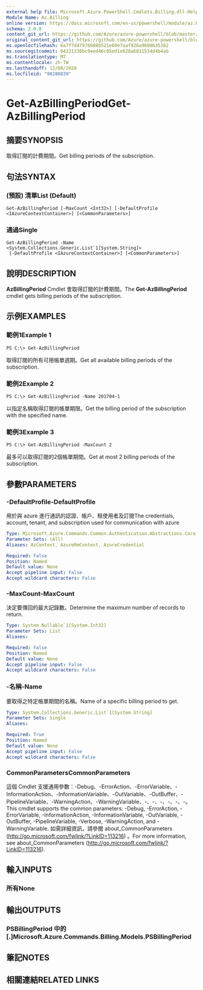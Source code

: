 ```yaml
---
external help file: Microsoft.Azure.PowerShell.Cmdlets.Billing.dll-Help.xml
Module Name: Az.Billing
online version: https://docs.microsoft.com/en-us/powershell/module/az.billing/get-azbillingperiod
schema: 2.0.0
content_git_url: https://github.com/Azure/azure-powershell/blob/master/src/Billing/Billing/help/Get-AzBillingPeriod.md
original_content_git_url: https://github.com/Azure/azure-powershell/blob/master/src/Billing/Billing/help/Get-AzBillingPeriod.md
ms.openlocfilehash: 6a7f7d47976608b521e69e7aaf926a9600b35382
ms.sourcegitcommit: 04221336bc9eed46c05ed1e828a6811534d4b4ab
ms.translationtype: MT
ms.contentlocale: zh-TW
ms.lasthandoff: 12/08/2020
ms.locfileid: "98280839"
---
```

# <span data-ttu-id="b9f80-101">Get-AzBillingPeriod</span><span class="sxs-lookup"><span data-stu-id="b9f80-101">Get-AzBillingPeriod</span></span>

## <span data-ttu-id="b9f80-102">摘要</span><span class="sxs-lookup"><span data-stu-id="b9f80-102">SYNOPSIS</span></span>
<span data-ttu-id="b9f80-103">取得訂閱的計費期間。</span><span class="sxs-lookup"><span data-stu-id="b9f80-103">Get billing periods of the subscription.</span></span>

## <span data-ttu-id="b9f80-104">句法</span><span class="sxs-lookup"><span data-stu-id="b9f80-104">SYNTAX</span></span>

### <span data-ttu-id="b9f80-105"> (預設) 清單</span><span class="sxs-lookup"><span data-stu-id="b9f80-105">List (Default)</span></span>
```
Get-AzBillingPeriod [-MaxCount <Int32>] [-DefaultProfile <IAzureContextContainer>] [<CommonParameters>]
```

### <span data-ttu-id="b9f80-106">通過</span><span class="sxs-lookup"><span data-stu-id="b9f80-106">Single</span></span>
```
Get-AzBillingPeriod -Name <System.Collections.Generic.List`1[System.String]>
 [-DefaultProfile <IAzureContextContainer>] [<CommonParameters>]
```

## <span data-ttu-id="b9f80-107">說明</span><span class="sxs-lookup"><span data-stu-id="b9f80-107">DESCRIPTION</span></span>
<span data-ttu-id="b9f80-108">**AzBillingPeriod** Cmdlet 會取得訂閱的計費期間。</span><span class="sxs-lookup"><span data-stu-id="b9f80-108">The **Get-AzBillingPeriod** cmdlet gets billing periods of the subscription.</span></span>

## <span data-ttu-id="b9f80-109">示例</span><span class="sxs-lookup"><span data-stu-id="b9f80-109">EXAMPLES</span></span>

### <span data-ttu-id="b9f80-110">範例1</span><span class="sxs-lookup"><span data-stu-id="b9f80-110">Example 1</span></span>
```
PS C:\> Get-AzBillingPeriod
```

<span data-ttu-id="b9f80-111">取得訂閱的所有可用帳單週期。</span><span class="sxs-lookup"><span data-stu-id="b9f80-111">Get all available billing periods of the subscription.</span></span>

### <span data-ttu-id="b9f80-112">範例2</span><span class="sxs-lookup"><span data-stu-id="b9f80-112">Example 2</span></span>
```
PS C:\> Get-AzBillingPeriod -Name 201704-1
```

<span data-ttu-id="b9f80-113">以指定名稱取得訂閱的帳單期限。</span><span class="sxs-lookup"><span data-stu-id="b9f80-113">Get the billing period of the subscription with the specified name.</span></span>

### <span data-ttu-id="b9f80-114">範例3</span><span class="sxs-lookup"><span data-stu-id="b9f80-114">Example 3</span></span>
```
PS C:\> Get-AzBillingPeriod -MaxCount 2
```

<span data-ttu-id="b9f80-115">最多可以取得訂閱的2個帳單期間。</span><span class="sxs-lookup"><span data-stu-id="b9f80-115">Get at most 2 billing periods of the subscription.</span></span>

## <span data-ttu-id="b9f80-116">參數</span><span class="sxs-lookup"><span data-stu-id="b9f80-116">PARAMETERS</span></span>

### <span data-ttu-id="b9f80-117">-DefaultProfile</span><span class="sxs-lookup"><span data-stu-id="b9f80-117">-DefaultProfile</span></span>
<span data-ttu-id="b9f80-118">用於與 azure 進行通訊的認證、帳戶、租使用者及訂閱</span><span class="sxs-lookup"><span data-stu-id="b9f80-118">The credentials, account, tenant, and subscription used for communication with azure</span></span>

```yaml
Type: Microsoft.Azure.Commands.Common.Authentication.Abstractions.Core.IAzureContextContainer
Parameter Sets: (All)
Aliases: AzContext, AzureRmContext, AzureCredential

Required: False
Position: Named
Default value: None
Accept pipeline input: False
Accept wildcard characters: False
```

### <span data-ttu-id="b9f80-119">-MaxCount</span><span class="sxs-lookup"><span data-stu-id="b9f80-119">-MaxCount</span></span>
<span data-ttu-id="b9f80-120">決定要傳回的最大記錄數。</span><span class="sxs-lookup"><span data-stu-id="b9f80-120">Determine the maximum number of records to return.</span></span>

```yaml
Type: System.Nullable`1[System.Int32]
Parameter Sets: List
Aliases:

Required: False
Position: Named
Default value: None
Accept pipeline input: False
Accept wildcard characters: False
```

### <span data-ttu-id="b9f80-121">-名稱</span><span class="sxs-lookup"><span data-stu-id="b9f80-121">-Name</span></span>
<span data-ttu-id="b9f80-122">要取得之特定帳單期間的名稱。</span><span class="sxs-lookup"><span data-stu-id="b9f80-122">Name of a specific billing period to get.</span></span>

```yaml
Type: System.Collections.Generic.List`1[System.String]
Parameter Sets: Single
Aliases:

Required: True
Position: Named
Default value: None
Accept pipeline input: False
Accept wildcard characters: False
```

### <span data-ttu-id="b9f80-123">CommonParameters</span><span class="sxs-lookup"><span data-stu-id="b9f80-123">CommonParameters</span></span>
<span data-ttu-id="b9f80-124">這個 Cmdlet 支援通用參數：-Debug、-ErrorAction、-ErrorVariable、-InformationAction、-InformationVariable、-OutVariable、-OutBuffer、-PipelineVariable、-WarningAction、-WarningVariable、-、-、-、-、-、-。</span><span class="sxs-lookup"><span data-stu-id="b9f80-124">This cmdlet supports the common parameters: -Debug, -ErrorAction, -ErrorVariable, -InformationAction, -InformationVariable, -OutVariable, -OutBuffer, -PipelineVariable, -Verbose, -WarningAction, and -WarningVariable.</span></span> <span data-ttu-id="b9f80-125">如需詳細資訊，請參閱 about_CommonParameters (http://go.microsoft.com/fwlink/?LinkID=113216) 。</span><span class="sxs-lookup"><span data-stu-id="b9f80-125">For more information, see about_CommonParameters (http://go.microsoft.com/fwlink/?LinkID=113216).</span></span>

## <span data-ttu-id="b9f80-126">輸入</span><span class="sxs-lookup"><span data-stu-id="b9f80-126">INPUTS</span></span>

### <span data-ttu-id="b9f80-127">所有</span><span class="sxs-lookup"><span data-stu-id="b9f80-127">None</span></span>

## <span data-ttu-id="b9f80-128">輸出</span><span class="sxs-lookup"><span data-stu-id="b9f80-128">OUTPUTS</span></span>

### <span data-ttu-id="b9f80-129">PSBillingPeriod 中的 [.]</span><span class="sxs-lookup"><span data-stu-id="b9f80-129">Microsoft.Azure.Commands.Billing.Models.PSBillingPeriod</span></span>

## <span data-ttu-id="b9f80-130">筆記</span><span class="sxs-lookup"><span data-stu-id="b9f80-130">NOTES</span></span>

## <span data-ttu-id="b9f80-131">相關連結</span><span class="sxs-lookup"><span data-stu-id="b9f80-131">RELATED LINKS</span></span>
